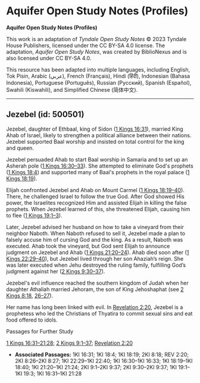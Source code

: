 # Aquifer Open Study Notes (Profiles)

**Aquifer Open Study Notes (Profiles)**

This work is an adaptation of *Tyndale Open Study Notes* © 2023 Tyndale House Publishers, licensed under the CC BY\-SA 4\.0 license. The adaptation, *Aquifer Open Study Notes*, was created by BiblioNexus and is also licensed under CC BY\-SA 4\.0\.

This resource has been adapted into multiple languages, including English, Tok Pisin, Arabic (عربي), French (Français), Hindi (हिंदी), Indonesian (Bahasa Indonesia), Portuguese (Português), Russian (Русский), Spanish (Español), Swahili (Kiswahili), and Simplified Chinese (简体中文).



--------------------------------

## Jezebel (id: 500501)

Jezebel, daughter of Ethbaal, king of Sidon ([1 Kings 16:31](https://ref.ly/1Kgs16:31)), married King Ahab of Israel, likely to strengthen a political alliance between their nations. Jezebel supported Baal worship and insisted on total control for the king and queen.

Jezebel persuaded Ahab to start Baal worship in Samaria and to set up an Asherah pole ([1 Kings 16:30–33](https://ref.ly/1Kgs16:30-1Kgs16:33)). She attempted to eliminate God's prophets ([1 Kings 18:4](https://ref.ly/1Kgs18:4)) and supported many of Baal's prophets in the royal palace ([1 Kings 18:19](https://ref.ly/1Kgs18:19)).

Elijah confronted Jezebel and Ahab on Mount Carmel ([1 Kings 18:19–40](https://ref.ly/1Kgs18:19-1Kgs18:40)). There, he challenged Israel to follow the true God. After God showed His power, the Israelites recognized Him and assisted Elijah in killing the false prophets. When Jezebel learned of this, she threatened Elijah, causing him to flee ([1 Kings 19:1–3](https://ref.ly/1Kgs19:1-1Kgs19:3)).

Later, Jezebel advised her husband on how to take a vineyard from their neighbor Naboth. When Naboth refused to sell it, Jezebel made a plan to falsely accuse him of cursing God and the king. As a result, Naboth was executed. Ahab took the vineyard, but God sent Elijah to announce judgment on Jezebel and Ahab ([1 Kings 21:20–24](https://ref.ly/1Kgs21:20-1Kgs21:24)). Ahab died soon after ([1 Kings 22:29–40](https://ref.ly/1Kgs22:29-1Kgs22:40)), but Jezebel lived through her son Ahaziah’s reign. She was later executed when Jehu destroyed the ruling family, fulfilling God’s judgment against her ([2 Kings 9:30–37](https://ref.ly/2Kgs9:30-2Kgs9:37)).

Jezebel's evil influence reached the southern kingdom of Judah when her daughter Athaliah married Jehoram, the son of King Jehoshaphat (see [2 Kings 8:18](https://ref.ly/2Kgs8:18), [26–27](https://ref.ly/2Kgs8:26-2Kgs8:27)).

Her name has long been linked with evil. In [Revelation 2:20](https://ref.ly/Rev2:20), Jezebel is a prophetess who led the Christians of Thyatira to commit sexual sins and eat food offered to idols.

Passages for Further Study

[1 Kings 16:31–21:28](https://ref.ly/1Kgs16:31-1Kgs21:28); [2 Kings 9:1–37](https://ref.ly/2Kgs9:1-2Kgs9:37); [Revelation 2:20](https://ref.ly/Rev2:20)

* **Associated Passages:** 1KI 16:31; 1KI 18:4; 1KI 18:19; 2KI 8:18; REV 2:20; 2KI 8:26–2KI 8:27; 1KI 22:29–1KI 22:40; 1KI 16:30–1KI 16:33; 1KI 18:19–1KI 18:40; 1KI 21:20–1KI 21:24; 2KI 9:1–2KI 9:37; 2KI 9:30–2KI 9:37; 1KI 19:1–1KI 19:3; 1KI 16:31–1KI 21:28

